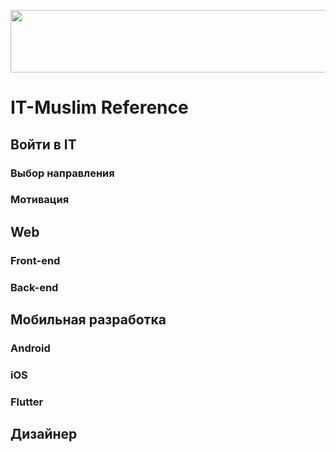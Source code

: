 
<p align="center">
  <img width="560" height="100" src="https://dic.academic.ru/pictures/wiki/files/66/Basmala.svg">
</p>

# IT-Muslim Reference

## Войти в IT

### Выбор направления

### Мотивация

## Web

### Front-end

### Back-end

## Мобильная разработка

### Android

### iOS

### Flutter

## Дизайнер
